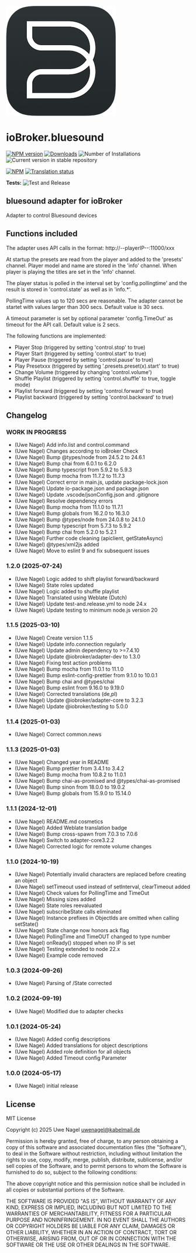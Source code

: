 ![Logo](admin/bluesound.png)

# ioBroker.bluesound

[![NPM version](https://img.shields.io/npm/v/iobroker.bluesound.svg)](https://www.npmjs.com/package/iobroker.bluesound)
[![Downloads](https://img.shields.io/npm/dm/iobroker.bluesound.svg)](https://www.npmjs.com/package/iobroker.bluesound)
![Number of Installations](https://iobroker.live/badges/bluesound-installed.svg)
![Current version in stable repository](https://iobroker.live/badges/bluesound-stable.svg)

[![NPM](https://nodei.co/npm/iobroker.bluesound.png?downloads=true)](https://nodei.co/npm/iobroker.bluesound/)
[![Translation status](https://weblate.iobroker.net/widgets/adapters/-/bluesound/svg-badge.svg)](https://weblate.iobroker.net/engage/adapters/?utm_source=widget)

**Tests:** ![Test and Release](https://github.com/Uwe1958/ioBroker.bluesound/workflows/Test%20and%20Release/badge.svg)

## bluesound adapter for ioBroker

Adapter to control Bluesound devices

## Functions included

The adapter uses API calls in the format: http://--playerIP--:11000/xxx

At startup the presets are read from the player and added to the 'presets' channel.
Player model and name are stored in the 'info' channel.
When player is playing the titles are set in the 'info' channel.

The player status is polled in the interval set by 'config.pollingtime' and the result is stored in 'control.state' as well as in 'info.\*'.

PollingTime values up to 120 secs are reasonable. The adapter cannot be startet with values larger than 300 secs. Default value is 30 secs.

A timeout parameter is set by optional parameter 'config.TimeOut' as timeout for the API call. Default value is 2 secs.

The following functions are implemented:

- Player Stop (triggered by setting 'control.stop' to true)
- Player Start (triggered by setting 'control.start' to true)
- Player Pause (triggered by setting 'control.pause' to true)
- Play Presetxxx (triggered by setting '.presets.preset(x).start' to true)
- Change Volume (triggered by changing 'control.volume')
- Shuffle Playlist (triggered by setting 'control.shuffle' to true, toggle mode)
- Playlist forward (triggered by setting 'control.forward' to true)
- Playlist backward (triggered by setting 'control.backward' to true)

## Changelog

### **WORK IN PROGRESS**

- (Uwe Nagel) Add info.list and control.command
- (Uwe Nagel) Changes according to ioBroker Check
- (Uwe Nagel) Bump @types/node from 24.5.2 to 24.6.1
- (Uwe Nagel) Bump chai from 6.0.1 to 6.2.0
- (Uwe Nagel) Bump typescript from 5.9.2 to 5.9.3
- (Uwe Nagel) Bump mocha from 11.7.2 to 11.7.3
- (Uwe Nagel) Correct error in main.js, update package-lock.json
- (Uwe Nagel) Update io-package.json and package.json
- (Uwe Nagel) Update .vscode/jsonConfig.json and .gitignore
- (Uwe Nagel) Resolve dependency errors
- (Uwe Nagel) Bump mocha from 11.1.0 to 11.7.1
- (Uwe Nagel) Bump globals from 16.2.0 to 16.3.0
- (Uwe Nagel) Bump @types/node from 24.0.8 to 24.1.0
- (Uwe Nagel) Bump typescript from 5.7.3 to 5.9.2
- (Uwe Nagel) Bump chai from 5.2.0 to 5.2.1
- (Uwe Nagel) Further code cleaning (apiclient, getStateAsync)
- (Uwe Nagel) @types/xml2js added
- (Uwe Nagel) Move to eslint 9 and fix subsequent issues

### 1.2.0 (2025-07-24)

- (Uwe Nagel) Logic added to shift playlist forward/backward
- (Uwe Nagel) State roles updated
- (Uwe Nagel) Logic added to shuffle playlist
- (Uwe Nagel) Translated using Weblate (Dutch)
- (Uwe Nagel) Update test-and.release.yml to node 24.x
- (Uwe Nagel) Update testing to minimum node.js version 20

### 1.1.5 (2025-03-10)

- (Uwe Nagel) Create version 1.1.5
- (Uwe Nagel) Update info.connection regularly
- (Uwe Nagel) Update admin dependency to >=7.4.10
- (Uwe Nagel) Update @iobroker/adapter-dev to 1.3.0
- (Uwe Nagel) Fixing test action problems
- (Uwe Nagel) Bump mocha from 11.0.1 to 11.1.0
- (Uwe Nagel) Bump eslint-config-prettier from 9.1.0 to 10.0.1
- (Uwe Nagel) Bump chai and @types/chai
- (Uwe Nagel) Bump eslint from 9.16.0 to 9.19.0
- (Uwe Nagel) Corrected translations (de,pl)
- (Uwe Nagel) Update @iobroker/adapter-core to 3.2.3
- (Uwe Nagel) Update @iobroker/testing to 5.0.0

### 1.1.4 (2025-01-03)

- (Uwe Nagel) Correct common.news

### 1.1.3 (2025-01-03)

- (Uwe Nagel) Changed year in README
- (Uwe Nagel) Bump prettier from 3.4.1 to 3.4.2
- (Uwe Nagel) Bump mocha from 10.8.2 to 11.0.1
- (Uwe Nagel) Bump chai-as-promised and @types/chai-as-promised
- (Uwe Nagel) Bump sinon from 18.0.0 to 19.0.2
- (Uwe Nagel) Bump globals from 15.9.0 to 15.14.0

### 1.1.1 (2024-12-01)

- (Uwe Nagel) README.md cosmetics
- (Uwe Nagel) Added Weblate translation badge
- (Uwe Nagel) Bump cross-spawn from 7.0.3 to 7.0.6
- (Uwe Nagel) Switch to adapter-core3.2.2
- (Uwe Nagel) Corrected logic for remote volume changes

### 1.1.0 (2024-10-19)

- (Uwe Nagel) Potentially invalid characters are replaced before creating an object
- (Uwe Nagel) setTimeout used instead of setInterval, clearTimeout added
- (Uwe Nagel) Check values for PollingTime and TimeOut
- (Uwe Nagel) Missing sizes added
- (Uwe Nagel) State roles reevaluated
- (Uwe Nagel) subscribeState calls eliminated
- (Uwe Nagel) Instance prefixes in ObjectIds are omitted when calling setState()
- (Uwe Nagel) State change now honors ack flag
- (Uwe Nagel) PollingTime and TimeOUT changed to type number
- (Uwe Nagel) onReady() stopped when no IP is set
- (Uwe Nagel) Testing extended to node 22.x
- (Uwe Nagel) Example code removed

### 1.0.3 (2024-09-26)

- (Uwe Nagel) Parsing of /State corrected

### 1.0.2 (2024-09-19)

- (Uwe Nagel) Modified due to adapter checks

### 1.0.1 (2024-05-24)

- (Uwe Nagel) Added config descriptions
- (Uwe Nagel) Added translations for object descriptions
- (Uwe Nagel) Added role definition for all objects
- (Uwe Nagel) Added Timeout config Parameter

### 1.0.0 (2024-05-17)

- (Uwe Nagel) initial release

## License

MIT License

Copyright (c) 2025 Uwe Nagel <uwenagel@kabelmail.de>

Permission is hereby granted, free of charge, to any person obtaining a copy
of this software and associated documentation files (the "Software"), to deal
in the Software without restriction, including without limitation the rights
to use, copy, modify, merge, publish, distribute, sublicense, and/or sell
copies of the Software, and to permit persons to whom the Software is
furnished to do so, subject to the following conditions:

The above copyright notice and this permission notice shall be included in all
copies or substantial portions of the Software.

THE SOFTWARE IS PROVIDED "AS IS", WITHOUT WARRANTY OF ANY KIND, EXPRESS OR
IMPLIED, INCLUDING BUT NOT LIMITED TO THE WARRANTIES OF MERCHANTABILITY,
FITNESS FOR A PARTICULAR PURPOSE AND NONINFRINGEMENT. IN NO EVENT SHALL THE
AUTHORS OR COPYRIGHT HOLDERS BE LIABLE FOR ANY CLAIM, DAMAGES OR OTHER
LIABILITY, WHETHER IN AN ACTION OF CONTRACT, TORT OR OTHERWISE, ARISING FROM,
OUT OF OR IN CONNECTION WITH THE SOFTWARE OR THE USE OR OTHER DEALINGS IN THE
SOFTWARE.

